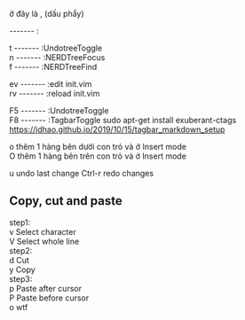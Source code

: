 <!-- https://gist.github.com/subfuzion/7d00a6c919eeffaf6d3dbf9a4eb11d64       -->
<!-- https://kipalog.com/posts/Di-cu-tu-Sublime-Text-sang-VIM         -->

<leader> ở đây là , (dấu phẩy)

<leader>  ------- :     

<leader>t   ------- :UndotreeToggle     
<leader>n   ------- :NERDTreeFocus     
<leader>f   ------- :NERDTreeFind

<leader>ev  ------- :edit init.vim      
<leader>rv  ------- :reload init.vim        

F5          ------- :UndotreeToggle     
F8          ------- :TagbarToggle    sudo apt-get install exuberant-ctags  https://jdhao.github.io/2019/10/15/tagbar_markdown_setup


<!--  -->


o           thêm 1 hàng bên dưới con trỏ và ở Insert mode       
O           thêm 1 hàng bên trên con trỏ và ở Insert mode      


u           undo last change
Ctrl-r      redo changes


## Copy, cut and paste 
<!--  More Info https://vim.fandom.com/wiki/Copy,_cut_and_paste     -->


step1:  
    v           Select character  
    V           Select whole line  
step2:  
    d           Cut  
    y           Copy  
step3:  
    p           Paste after cursor  
    P           Paste before cursor  
    o           wtf











<!--  -->
